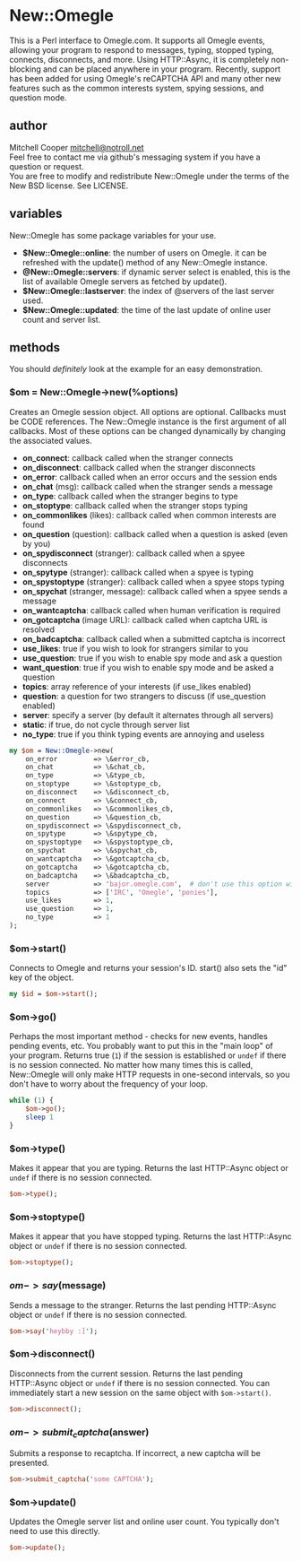# New::Omegle

This is a Perl interface to Omegle.com. It supports all Omegle events, allowing your program to respond to messages, typing, stopped typing, connects, disconnects, and more. Using HTTP::Async, it is completely non-blocking and can be placed anywhere in your program. Recently, support has been added for using Omegle's reCAPTCHA API and many other new features such as the common interests system, spying sessions, and question mode.

## author

Mitchell Cooper <mitchell@notroll.net>  
Feel free to contact me via github's messaging system if you have a question or request.  
You are free to modify and redistribute New::Omegle under the terms of the New BSD license. See LICENSE.

## variables

New::Omegle has some package variables for your use.

- __$New::Omegle::online__: the number of users on Omegle. it can be refreshed with the update() method of any New::Omegle instance.
- __@New::Omegle::servers__: if dynamic server select is enabled, this is the list of available Omegle servers as fetched by update().
- __$New::Omegle::lastserver__: the index of @servers of the last server used.
- __$New::Omegle::updated__: the time of the last update of online user count and server list.

## methods

You should _definitely_ look at the example for an easy demonstration.

### $om = New::Omegle->new(%options)

Creates an Omegle session object. All options are optional. Callbacks must be CODE references.
The New::Omegle instance is the first argument of all callbacks. Most of these options can
be changed dynamically by changing the associated values.

- __on_connect__: callback called when the stranger connects
- __on_disconnect__: callback called when the stranger disconnects
- __on_error__: callback called when an error occurs and the session ends
- __on_chat__ (msg): callback called when the stranger sends a message
- __on_type__: callback called when the stranger begins to type
- __on_stoptype__: callback called when the stranger stops typing
- __on_commonlikes__ (likes): callback called when common interests are found
- __on_question__ (question): callback called when a question is asked (even by you)
- __on_spydisconnect__ (stranger): callback called when a spyee disconnects
- __on_spytype__ (stranger): callback called when a spyee is typing
- __on_spystoptype__ (stranger): callback called when a spyee stops typing
- __on_spychat__ (stranger, message): callback called when a spyee sends a message
- __on_wantcaptcha__: callback called when human verification is required
- __on_gotcaptcha__ (image URL): callback called when captcha URL is resolved
- __on_badcaptcha__: callback called when a submitted captcha is incorrect
- __use_likes__: true if you wish to look for strangers similar to you
- __use_question__: true if you wish to enable spy mode and ask a question
- __want_question__: true if you wish to enable spy mode and be asked a question
- __topics__: array reference of your interests (if use_likes enabled)
- __question__: a question for two strangers to discuss (if use_question enabled)
- __server__: specify a server (by default it alternates through all servers)
- __static__: if true, do not cycle through server list
- __no_type__: true if you think typing events are annoying and useless

```perl
my $om = New::Omegle->new(
    on_error         => \&error_cb,
    on_chat          => \&chat_cb,
    on_type          => \&type_cb,
    on_stoptype      => \&stoptype_cb,
    on_disconnect    => \&disconnect_cb,
    on_connect       => \&connect_cb,
    on_commonlikes   => \&commonlikes_cb,
    on_question      => \&question_cb,
    on_spydisconnect => \&spydisconnect_cb,
    on_spytype       => \&spytype_cb,
    on_spystoptype   => \&spystoptype_cb,
    on_spychat       => \&spychat_cb,
    on_wantcaptcha   => \&gotcaptcha_cb,
    on_gotcaptcha    => \&gotcaptcha_cb,
    on_badcaptcha    => \&badcaptcha_cb,
    server           => 'bajor.omegle.com',  # don't use this option without reason
    topics           => ['IRC', 'Omegle', 'ponies'],
    use_likes        => 1,
    use_question     => 1,
    no_type          => 1
);
```

### $om->start()

Connects to Omegle and returns your session's ID. start() also sets the "id" key of the object.

```perl
my $id = $om->start();
```

### $om->go()

Perhaps the most important method - checks for new events, handles pending events, etc. You probably want to put this in the "main loop" of your program.
Returns true (`1`) if the session is established or `undef` if there is no session connected. No matter how many times this is called, New::Omegle will
only make HTTP requests in one-second intervals, so you don't have to worry about the frequency of your loop.

```perl
while (1) {
    $om->go();
    sleep 1
}
```

### $om->type()

Makes it appear that you are typing.
Returns the last HTTP::Async object or `undef` if there is no session connected.

```perl
$om->type();
```

### $om->stoptype()

Makes it appear that you have stopped typing.
Returns the last HTTP::Async object or `undef` if there is no session connected.

```perl
$om->stoptype();
```

### $om->say($message)

Sends a message to the stranger.
Returns the last pending HTTP::Async object or `undef` if there is no session connected.

```perl
$om->say('heybby :]');
```

### $om->disconnect()

Disconnects from the current session.
Returns the last pending HTTP::Async object or `undef` if there is no session connected.
You can immediately start a new session on the same object with `$om->start()`.

```perl
$om->disconnect();
```

### $om->submit_captcha($answer)

Submits a response to recaptcha. If incorrect, a new captcha will be presented.

```perl
$om->submit_captcha('some CAPTCHA');
```

### $om->update()

Updates the Omegle server list and online user count. You typically don't need to use
this directly.

```perl
$om->update();
```
